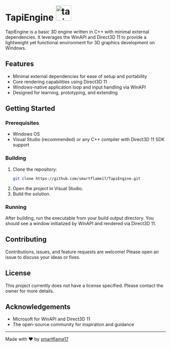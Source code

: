 ﻿# TapiEngine <img width="48" height="48" alt="tapiengine_logo" src="https://github.com/user-attachments/assets/a454d340-ef25-4178-b578-b205978240da" />

TapiEngine is a basic 3D engine written in C++ with minimal external dependencies. It leverages the WinAPI and Direct3D 11 to provide a lightweight yet functional environment for 3D graphics development on Windows.

## Features

- Minimal external dependencies for ease of setup and portability
- Core rendering capabilities using Direct3D 11
- Windows-native application loop and input handling via WinAPI
- Designed for learning, prototyping, and extending

## Getting Started

### Prerequisites

- Windows OS
- Visual Studio (recommended) or any C++ compiler with Direct3D 11 SDK support

### Building

1. Clone the repository:
   ```sh
   git clone https://github.com/smartflame17/TapiEngine.git
   ```
2. Open the project in Visual Studio.
3. Build the solution.

### Running

After building, run the executable from your build output directory. You should see a window initialized by WinAPI and rendered via Direct3D 11.

## Contributing

Contributions, issues, and feature requests are welcome! Please open an issue to discuss your ideas or fixes.

## License

This project currently does not have a license specified. Please contact the owner for more details.

## Acknowledgements

- Microsoft for WinAPI and Direct3D 11
- The open-source community for inspiration and guidance

---
Made with ❤️ by [smartflame17](https://github.com/smartflame17)
